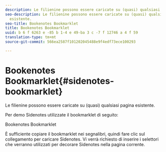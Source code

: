 ```yaml
---
description: Le filienine possono essere caricate su (quasi) qualsiasi pagina esistente.
seo-description: Le filienine possono essere caricate su (quasi) qualsiasi pagina
  esistente.
seo-title: Bookenotes Bookmarklet
title: Bookenotes Bookmarklet
uuid: b 6 f 6263 e -85 b 1-4 e 49-ba 3 c -7 f 12746 a 4 f 59
translation-type: tm+mt
source-git-commit: 566ea2587f101202045488e9f4edf73ece100293

---
```



# Bookenotes Bookmarklet{#sidenotes-bookmarklet}

Le filienine possono essere caricate su (quasi) qualsiasi pagina esistente.

Per demo Sidenotes utilizzate il bookmarklet di seguito:

Bookenotes Bookmarklet

È sufficiente copiare il bookmarklet nei segnalibri, quindi fare clic sul collegamento per caricare Sidenotes. Vi verrà richiesto di inserire i selettori che verranno utilizzati per decorare Sidenotes nella pagina corrente.
